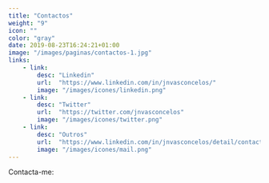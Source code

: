 ```yaml
---
title: "Contactos"
weight: "9"
icon: ""
color: "gray"
date: 2019-08-23T16:24:21+01:00
image: "/images/paginas/contactos-1.jpg"
links:
    - link:
        desc: "Linkedin"
        url:  "https://www.linkedin.com/in/jnvasconcelos/"
        image: "/images/icones/linkedin.png"
    - link:
        desc: "Twitter"
        url:  "https://twitter.com/jnvasconcelos"
        image: "/images/icones/twitter.png"        
    - link:
        desc: "Outros"
        url:  "https://www.linkedin.com/in/jnvasconcelos/detail/contact-info/"
        image: "/images/icones/mail.png"        
---
```

Contacta-me: